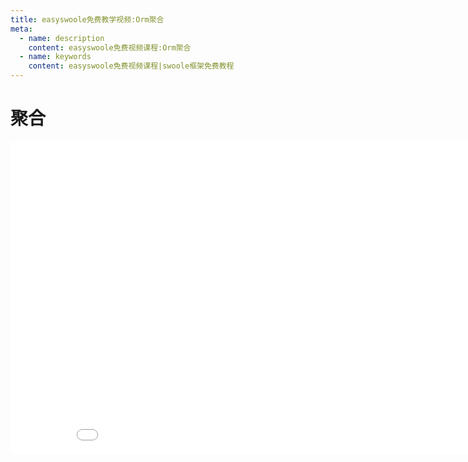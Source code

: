 ```yaml
---
title: easyswoole免费教学视频:Orm聚合
meta:
  - name: description
    content: easyswoole免费视频课程:Orm聚合
  - name: keywords
    content: easyswoole免费视频课程|swoole框架免费教程
---
```

# 聚合
<div>
    <iframe id="videoFrame" src="//player.bilibili.com/player.html?bvid=BV1bh4y1Y79a" scrolling="no" border="0" frameborder="no" framespacing="0" allowfullscreen="true" width="900px" height="500px"></iframe>
</div>
